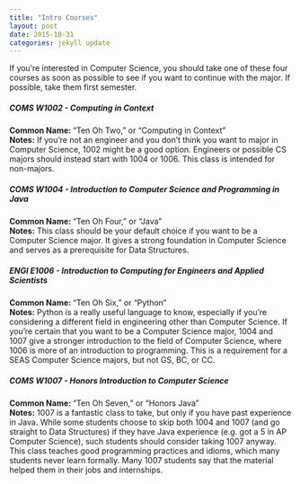 ```yaml
---
title: "Intro Courses"
layout: post
date: 2015-10-31 
categories: jekyll update
---
```


If you’re interested in Computer Science, you should take one of these four courses as soon as possible to see if you want to continue with the major. If possible, take them first semester.

<h5>COMS W1002 - Computing in Context <br></h5>
<b>Common Name: </b>“Ten Oh Two,” or “Computing in Context”<br>
<b>Notes:</b> If you’re not an engineer and you don’t think you want to major in Computer Science, 1002 might be a good option. Engineers or possible CS majors should instead start with 1004 or 1006. This class is intended for non-majors.

<h5>COMS W1004 - Introduction to Computer Science and Programming in Java <br></h5>
<b>Common Name: </b>“Ten Oh Four,” or “Java”<br>
<b>Notes:</b> This class should be your default choice if you want to be a Computer Science major. It gives a strong foundation in Computer Science and serves as a prerequisite for Data Structures.

<h5>ENGI E1006 - Introduction to Computing for Engineers and Applied Scientists<br></h5>
<b>Common Name: </b>“Ten Oh Six,” or “Python”<br>
<b>Notes:</b> Python is a really useful language to know, especially if you’re considering a different field in engineering other than Computer Science. If you’re certain that you want to be a Computer Science major, 1004 and 1007 give a stronger introduction to the field of Computer Science, where 1006 is more of an introduction to programming. This is a requirement for a SEAS Computer Science majors, but not GS, BC, or CC.
 
<h5>COMS W1007 - Honors Introduction to Computer Science<br> </h5>
<b>Common Name: </b>“Ten Oh Seven,” or “Honors Java”<br>
<b>Notes:</b> 1007 is a fantastic class to take, but only if you have past experience in Java. While some students choose to skip both 1004 and 1007 (and go straight to Data Structures) if they have Java experience (e.g. got a 5 in AP Computer Science), such students should consider taking 1007 anyway. This class teaches good programming practices and idioms, which many students never learn formally. Many 1007 students say that the material helped them in their jobs and internships.
